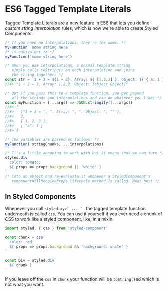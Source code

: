# ES6 Tagged Template Literals

Tagged Template Literals are a new feature in ES6 that lets you define _custom string interpolation_ rules, which is how we're able to create Styled Components.

```js
/* If you have no interpolations, they're the same. */
myFunction` some string here `
/* is equivalent to */
myFunction('some string here')

/* When you use interpolations, a normal template string
   simply calls toString() on each interpolation and joins
   the string together: */
const str = `1 + 2 = ${1 + 2}. Array: ${ [1,2,3] }. Object: ${ { a: 1 } }`
//#> "1 + 2 = 3. Array: 1,2,3. Object: [object Object]"

/* But if you pass this to a template function, you get passed
   all the strings and interpolations and can do whatever you like! */
const myFunction = (...args) => JSON.stringify([...args])
//#> [
//#>   ["1 + 2 = ", ". Array: ", ". Object: ", "" ],
//#>   3,
//#>   [ 1, 2, 3 ],
//#>   { "a": 1 }
//#> ]

/* The variables are passed as follows: */
myFunction( stringChunks, ...interpolations)

/* It's a little annoying to work with but it means that we can turn */
styled.div`
  color: tomato;
  ${ props => props.background || 'white' }
`
/* into an object and re-evaluate it whenever a StyledComponent's
   componentWillReceiveProps lifecycle method is called. Neat hey! */
```

## In Styled Components

Whenever you call ``styled.xyz` ... ` `` the tagged template function underneath is called `css`. You can use it yourself if you ever need a chunk of CSS to work like a styled component, like, in a mixin.

```js
import styled, { css } from 'styled-component'

const chunk = css`
  color: red;
  ${ props => props.background && 'background: white' }
`

const Div = styled.div`
  ${ chunk }
`
```

If you leave off the `css` in `chunk` your function will be `toString()`ed which is not what you want.
